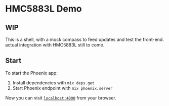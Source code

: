 # HMC5883L Demo

## WIP

This is a shell, with a mock compass to feed updates and test the front-end. actual integration with HMC5883L still to come.

## Start

To start the Phoenix app:

  1. Install dependencies with `mix deps.get`
  2. Start Phoenix endpoint with `mix phoenix.server`

Now you can visit [`localhost:4000`](http://localhost:4000) from your browser.
